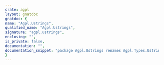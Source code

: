 ```yaml
---
crate: agpl
layout: gnatdoc
gnatdoc: {
name: "Agpl.Ustrings",
qualified_name: "Agpl.Ustrings",
signature: "agpl.ustrings",
enclosing: "",
is_private: false,
documentation: "",
documentation_snippet: "package Agpl.Ustrings renames Agpl.Types.Ustrings;",
}
---
```


